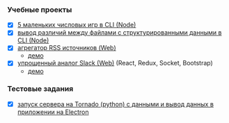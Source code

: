 
### Учебные проекты
  - [x] [5 маленьких числовых игр в CLI (Node)](https://github.com/dpetrouk/frontend-project-lvl1)
  - [x] [вывод различий между файлами с структурированными данными в CLI (Node)](https://github.com/dpetrouk/frontend-project-lvl2)
  - [x] [агрегатор RSS источников (Web)](https://github.com/dpetrouk/frontend-project-lvl3)
      - [демо](https://frontend-project-lvl3-dpetrouk.vercel.app/)
  - [x] [упрощенный аналог Slack (Web)](https://github.com/dpetrouk/frontend-project-lvl4) (React, Redux, Socket, Bootstrap)
      - [демо](https://frontend-project-lvl-4.herokuapp.com/)

### Тестовые задания
  - [x] [запуск сервера на Tornado (python) с данными и вывод данных в приложении на Electron](https://github.com/dpetrouk/tornado-electron-test)
